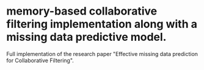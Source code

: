 # memory-based collaborative filtering implementation along with a missing data predictive model.
Full implementation of the research paper "Effective missing data prediction for Collaborative Filtering".
